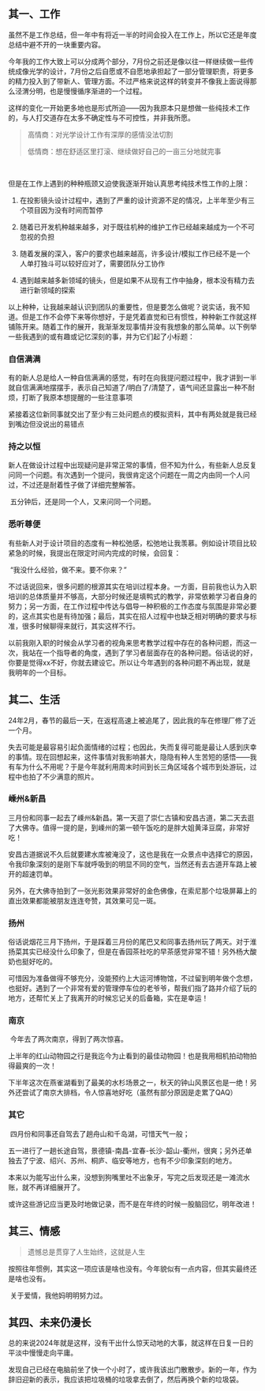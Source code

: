## 其一、工作

​	虽然不是工作总结，但一年中有将近一半的时间会投入在工作上，所以它还是年度总结中避不开的一块重要内容。

​	今年我的工作大致上可以分成两个部分，7月份之前还是像以往一样继续做一些传统成像光学的设计，7月份之后自愿或不自愿地承担起了一部分管理职责，将更多的精力投入到了带新人、管理方面。不过严格来说这样的转变并不像我上面说得那么泾渭分明，也是慢慢循序渐进的一个过程。

​	这样的变化一开始更多地也是形式所迫——因为我原本只是想做一些纯技术工作的，与人打交道存在太多不确定性与不可控性，并非我所愿。

> 高情商：对光学设计工作有深厚的感情没法切割
>
> 低情商：想在舒适区里打滚、继续做好自己的一亩三分地就完事

​	

​	但是在工作上遇到的种种瓶颈又迫使我逐渐开始认真思考纯技术性工作的上限：

 1. 在投影镜头设计过程中，遇到了严重的设计资源不足的情况，上半年至少有三个项目因为没有时间而暂停

 2. 随着已开发机种越来越多，对于既往机种的维护工作已经越来越成为一个不可忽视的负担

 3. 随着发展的深入，客户的要求也越来越高，许多设计/模拟工作已经不是一个人单打独斗可以较好应对了，需要团队分工协作

 4. 遇到越来越多新领域的镜头，但是如果不从现有工作中抽身，根本没有精力去进行新领域的探索

    

​	以上种种，让我越来越认识到团队的重要性，但是要怎么做呢？说实话，我不知道。但是工作不会停下来等你想好，于是凭着直觉和已有惯性，种种新工作就这样铺陈开来。随着工作的展开，我渐渐发现事情并没有我想象的那么简单。以下例举一些我遇到的或有趣或记忆深刻的事，并为它们起了小标题：


### 	自信满满

​		有的新人总是给人一种自信满满的感觉，有时在向我提问题过程中，我才讲到一半就自信满满地摆摆手，表示自己知道了/明白了/清楚了，语气间还显露出一种不耐烦，打断了我原本想提醒的一些注意事项

​		紧接着这位新同事就交出了至少有三处问题点的模拟资料，其中有两处就是我已经到嘴边但没说出的易错点

### 	持之以恒

​		新人在做设计过程中出现疑问是非常正常的事情，但不知为什么，有些新人总反复问同一个问题。有次遇到一个提问，我很肯定这个问题在一周之内由同一个人问过，不过还是耐着性子做了详细完整解答。

​		五分钟后，还是同一个人，又来问同一个问题。

### 	悉听尊便

​		有些新人对于设计项目的态度有一种松弛感，松弛地让我羡慕。例如设计项目比较紧急的时候，我提出在限定时间内完成的时候，会回复：

​		“我没什么经验，做不来。要不你来？”

​	不过话说回来，很多问题的根源其实在培训过程本身。一方面，目前我也认为入职培训的总体质量并不够高，大部分时候还是填鸭式的教学，非常依赖学习者自身的努力；另一方面，在工作过程中传达与倡导一种积极的工作态度与氛围是非常必要的，这点其实也是有待加强；最后，其实在招人过程中也缺乏相对明确的要求与标准，很多时候聊得来就行，其实这样不行。

​	以前我刚入职的时候会从学习者的视角来思考教学过程中存在的各种问题，而这一次，我站在一个指导者的角度，遇到了学习者层面存在的各种问题。俗话说的好，你要是觉得xx不好，你就去建设它。所以让今年遇到的各种问题不再出现，就是我明年的一个目标。



## 其二、生活

​	24年2月，春节的最后一天，在返程高速上被追尾了，因此我的车在修理厂修了近一个月。

​	失去可能是最容易引起负面情绪的过程；也因此，失而复得可能是最让人感到庆幸的事情。现在回想起来，这件事情对我影响甚大，隐隐有种人生苦短的感悟——我有车为什么不用呢？于是今年就利用周末时间到长三角区域各个城市到处游玩，过程中也拍了不少满意的照片。

### 嵊州&新昌

​	三月份和同事一起去了嵊州&新昌。第一天逛了崇仁古镇和安昌古道，第二天去逛了大佛寺。值得一提的是，到嵊州的第一顿午饭吃的是胖大姐黄泽豆腐，非常好吃！

​	安昌古道据说不久后就要建水库被淹没了，这也是我在一众景点中选择它的原因，令我印象深刻的是刚下车就呼吸到的明显不同的空气，当然还有去古道开车路上被开的超速罚单。

​	另外，在大佛寺拍到了一张光影效果非常好的金色佛像，在索尼那个垃圾屏幕上的直出效果都能被朋友连连夸赞，其效果可见一斑。

### 扬州

​	俗话说烟花三月下扬州，于是踩着三月份的尾巴又和同事去扬州玩了两天。对于淮扬菜其实已经没什么印象了，但是在香园茶社吃的早茶感觉非常不错！另外杨大酸奶也挺好吃的。

​	可惜因为准备做得不够充分，没能预约上大运河博物馆，不过留到明年做个念想，也挺好。遇到了一个非常有爱的管理停车位的老爷爷，帮我们指了路并介绍了玩的地方，还帮忙关上了我离开的时候忘记关的后备箱，实在是幸运！

### 南京

​	今年去了两次南京，得到了两次惊喜。

​	上半年的红山动物园之行是我迄今为止看到的最佳动物园！也是我用相机拍动物拍得最爽的一次！

​	下半年这次在燕雀湖看到了最美的水杉场景之一，秋天的钟山风景区也是一绝！另外还尝试了南京大排档，令人惊喜地好吃（虽然有部分原因是走累了QAQ）

### 其它

​	四月份和同事还自驾去了趟舟山和千岛湖，可惜天气一般；

​	五一进行了一趟长途自驾，景德镇-南昌-宜春-长沙-韶山-衢州，很爽；另外还单独去了宁波、绍兴、苏州、桐庐、临安等地方，也有不少印象深刻的地方。

​	本来以为能写出什么来，没想到狗嘴里吐不出象牙，写完之后发现还是一滩流水账，就不再详细展开了。

​	或许这些游记应当更及时地做记录，而不是在年终的时候一股脑回忆，明年改进！



## 其三、情感

> 遗憾总是贯穿了人生始终，这就是人生
>

​	按照往年惯例，其实这一项应该是啥也没有。今年貌似有一点内容，但其实最终还是啥也没有。

​	关于爱情，我他妈明明努力过。



## 其四、未来仍漫长

​	总的来说2024年就是这样，没有干出什么惊天动地的大事，就这样在日复一日的平淡中慢慢走向平庸。

​	发现自己已经在电脑前坐了快一个小时了，或许我该出门散散步。新的一年，作为辞旧迎新的表示，我应该把垃圾桶的垃圾拿去倒了，然后再换个新的垃圾袋。